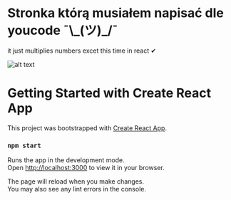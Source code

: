# Stronka którą musiałem napisać dle youcode ¯\\\_(ツ)_/¯

it just multiplies numbers excet this time in react ✔

![alt text](https://cdn.discordapp.com/attachments/1175158922357768314/1187776693067329566/image.png?ex=65981e3f&is=6585a93f&hm=af0c4e5ed1f1ae027efc11f6e60b1398a4feb1910f754f1a2b07e39eeccadcbf&)

# Getting Started with Create React App

This project was bootstrapped with [Create React App](https://github.com/facebook/create-react-app).

### `npm start`

Runs the app in the development mode.\
Open [http://localhost:3000](http://localhost:3000) to view it in your browser.

The page will reload when you make changes.\
You may also see any lint errors in the console.